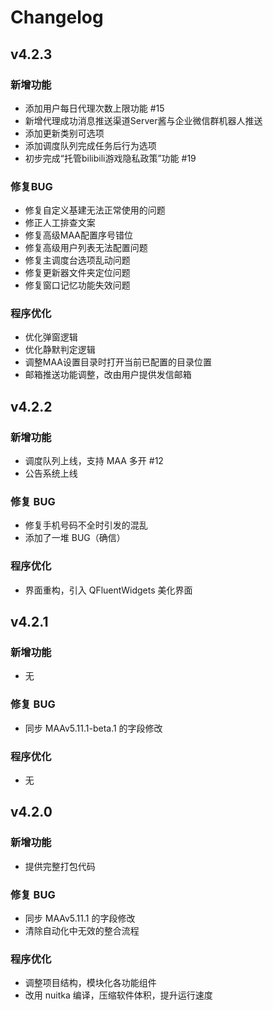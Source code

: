 # Changelog

## v4.2.3

### 新增功能

- 添加用户每日代理次数上限功能 #15
- 新增代理成功消息推送渠道Server酱与企业微信群机器人推送
- 添加更新类别可选项
- 添加调度队列完成任务后行为选项
- 初步完成“托管bilibili游戏隐私政策”功能 #19

### 修复BUG

- 修复自定义基建无法正常使用的问题
- 修正人工排查文案
- 修复高级MAA配置序号错位
- 修复高级用户列表无法配置问题
- 修复主调度台选项乱动问题
- 修复更新器文件夹定位问题
- 修复窗口记忆功能失效问题

### 程序优化

- 优化弹窗逻辑
- 优化静默判定逻辑
- 调整MAA设置目录时打开当前已配置的目录位置
- 邮箱推送功能调整，改由用户提供发信邮箱

## v4.2.2

### 新增功能

- 调度队列上线，支持 MAA 多开 #12
- 公告系统上线

### 修复 BUG

- 修复手机号码不全时引发的混乱
- 添加了一堆 BUG（确信）

### 程序优化

- 界面重构，引入 QFluentWidgets 美化界面

## v4.2.1

### 新增功能

- 无

### 修复 BUG

- 同步 MAAv5.11.1-beta.1 的字段修改

### 程序优化

- 无

## v4.2.0

### 新增功能

- 提供完整打包代码

### 修复 BUG

- 同步 MAAv5.11.1 的字段修改
- 清除自动化中无效的整合流程

### 程序优化

- 调整项目结构，模块化各功能组件
- 改用 nuitka 编译，压缩软件体积，提升运行速度
